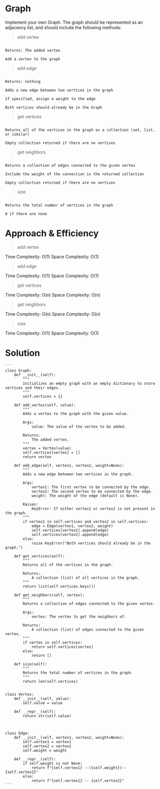 # Graph 

Implement your own Graph. The graph should be represented as an adjacency list, and should include the following methods:

>add vertex


```Arguments: value

Returns: The added vertex

Add a vertex to the graph
```

>add edge



```Arguments: 2 vertices to be connected by the edge, weight (optional)

Returns: nothing

Adds a new edge between two vertices in the graph

If specified, assign a weight to the edge

Both vertices should already be in the Graph
```

>get vertices


```Arguments: none

Returns all of the vertices in the graph as a collection (set, list, or similar)

Empty collection returned if there are no vertices
```

>get neighbors


```Arguments: vertex

Returns a collection of edges connected to the given vertex

Include the weight of the connection in the returned collection

Empty collection returned if there are no vertices
```

>size


```Arguments: none

Returns the total number of vertices in the graph

0 if there are none
```

# Approach & Efficiency


>add vertex

Time Complexity: O(1)
Space Complexity: O(1)

>add edge

Time Complexity: O(1)
Space Complexity: O(1)

>get vertices

Time Complexity: O(n)
Space Complexity: O(n)

>get neighbors

Time Complexity: O(n)
Space Complexity: O(n)

>size

Time Complexity: O(1)
Space Complexity: O(1)


# Solution

    ```
    class Graph:
        def __init__(self):
            """
            Initializes an empty graph with an empty dictionary to store vertices and their edges.
            """
            self.vertices = {}
        
        def add_vertex(self, value):
            """
            Adds a vertex to the graph with the given value.

            Args:
                value: The value of the vertex to be added.

            Returns:
                The added vertex.
            """
            vertex = Vertex(value)
            self.vertices[vertex] = []
            return vertex
        
        def add_edge(self, vertex1, vertex2, weight=None):
            """
            Adds a new edge between two vertices in the graph.

            Args:
                vertex1: The first vertex to be connected by the edge.
                vertex2: The second vertex to be connected by the edge.
                weight: The weight of the edge (default is None).

            Raises:
                KeyError: If either vertex1 or vertex2 is not present in the graph.
            """
            if vertex1 in self.vertices and vertex2 in self.vertices:
                edge = Edge(vertex1, vertex2, weight)
                self.vertices[vertex1].append(edge)
                self.vertices[vertex2].append(edge)
            else:
                raise KeyError("Both vertices should already be in the graph.")
        
        def get_vertices(self):
            """
            Returns all of the vertices in the graph.

            Returns:
                A collection (list) of all vertices in the graph.
            """
            return list(self.vertices.keys())
        
        def get_neighbors(self, vertex):
            """
            Returns a collection of edges connected to the given vertex.

            Args:
                vertex: The vertex to get the neighbors of.

            Returns:
                A collection (list) of edges connected to the given vertex.
            """
            if vertex in self.vertices:
                return self.vertices[vertex]
            else:
                return []
        
        def size(self):
            """
            Returns the total number of vertices in the graph.
            """
            return len(self.vertices)


    class Vertex:
        def __init__(self, value):
            self.value = value
        
        def __repr__(self):
            return str(self.value)
        
        

    class Edge:
        def __init__(self, vertex1, vertex2, weight=None):
            self.vertex1 = vertex1
            self.vertex2 = vertex2
            self.weight = weight
        
        def __repr__(self):
            if self.weight is not None:
                return f"{self.vertex1} --({self.weight})-- {self.vertex2}"
            else:
                return f"{self.vertex1} -- {self.vertex2}"
    ```


